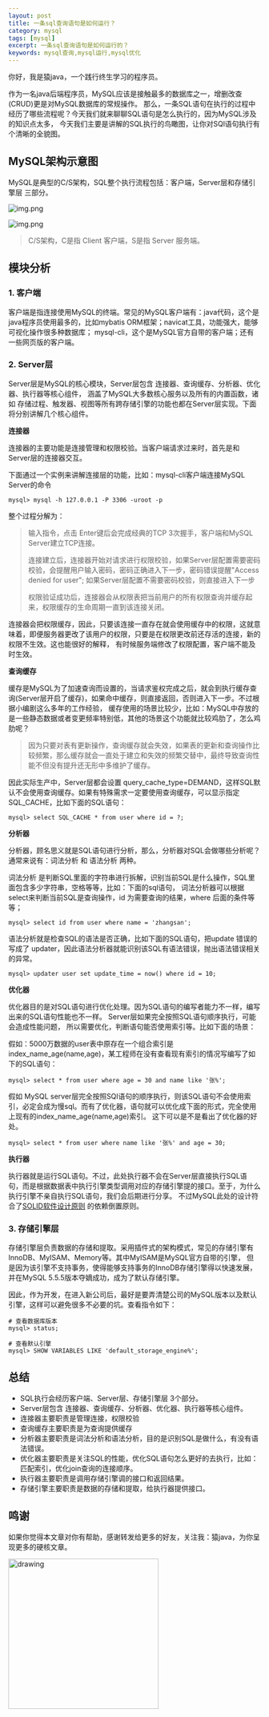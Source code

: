 ```yaml
---
layout: post
title: 一条sql查询语句是如何运行？
category: mysql
tags: [mysql]
excerpt: 一条sql查询语句是如何运行的？
keywords: mysql查询,mysql运行,mysql优化
---
```


你好，我是猿java，一个践行终生学习的程序员。

作为一名java后端程序员，MySQL应该是接触最多的数据库之一，增删改查(CRUD)更是对MySQL数据库的常规操作。
那么，一条SQL语句在执行的过程中经历了哪些流程呢？今天我们就来聊聊SQL语句是怎么执行的，因为MySQL涉及的知识点太多，
今天我们主要是讲解的SQL执行的鸟瞰图，让你对SQl语句执行有个清晰的全貌图。


## MySQL架构示意图

MySQL是典型的C/S架构，SQL整个执行流程包括：客户端，Server层和存储引擎层 三部分。

![img.png](https://www.yuanjava.cn/assets/md/mysql/sql-run-model.png)

![img.png](https://www.yuanjava.cn/assets/md/mysql/sql-model.png)

> C/S架构，C是指 Client 客户端，S是指 Server 服务端。


## 模块分析

### 1. 客户端

客户端是指连接使用MySQL的终端。常见的MySQL客户端有：java代码，这个是java程序员使用最多的，比如mybatis ORM框架；navicat工具，功能强大，能够可视化操作很多种数据库；
mysql-cli，这个是MySQL官方自带的客户端；还有一些网页版的客户端。


### 2. Server层

Server层是MySQL的核心模块，Server层包含 连接器、查询缓存、分析器、优化器、执行器等核心组件，
涵盖了MySQL大多数核心服务以及所有的内置函数，诸如 存储过程、触发器、视图等所有跨存储引擎的功能也都在Server层实现。下面将分别讲解几个核心组件。

**连接器**

连接器的主要功能是连接管理和权限校验。当客户端请求过来时，首先是和Server层的连接器交互。

下面通过一个实例来讲解连接层的功能，比如：mysql-cli客户端连接MySQL Server的命令

```text
mysql> mysql -h 127.0.0.1 -P 3306 -uroot -p
```
整个过程分解为：
> 输入指令，点击 Enter键后会完成经典的TCP 3次握手，客户端和MySQL Server建立TCP连接。
>
> 连接建立后，连接器开始对请求进行权限校验，如果Server层配置需要密码校验，会提醒用户输入密码，密码正确进入下一步，密码错误提醒"Access denied for user";
> 如果Server层配置不需要密码校验，则直接进入下一步
>
> 权限验证成功后，连接器会从权限表把当前用户的所有权限查询并缓存起来，权限缓存的生命周期一直到该连接关闭。

连接器会把权限缓存，因此，只要该连接一直存在就会使用缓存中的权限，这就意味着，即便服务器更改了该用户的权限，只要是在权限更改前还存活的连接，新的权限不生效。这也能很好的解释，
有时候服务端修改了权限配置，客户端不能及时生效。


**查询缓存**

缓存是MySQL为了加速查询而设置的，当请求鉴权完成之后，就会到执行缓存查询(Server层开启了缓存)，如果命中缓存，则直接返回，否则进入下一步。不过根据小编剧这么多年的工作经验，
缓存使用的场景比较少，比如：MySQL中存放的是一些静态数据或者变更频率特别低，其他的场景这个功能就比较鸡肋了，怎么鸡肋呢？

> 因为只要对表有更新操作，查询缓存就会失效，如果表的更新和查询操作比较频繁，那么缓存就会一直处于建立和失效的频繁交替中，最终导致查询性能不但没有提升还无形中多维护了缓存。

因此实际生产中，Server层都会设置 query_cache_type=DEMAND，这样SQL默认不会使用查询缓存。如果有特殊需求一定要使用查询缓存，可以显示指定SQL_CACHE，比如下面的SQL语句：
```text
mysql> select SQL_CACHE * from user where id = ?;
```

**分析器**

分析器，顾名思义就是SQL语句进行分析，那么，分析器对SQL会做哪些分析呢？通常来说有：词法分析 和 语法分析 两种。

词法分析 是判断SQL里面的字符串进行拆解，识别当前SQL是什么操作，SQL里面包含多少字符串，空格等等，比如：下面的sql语句，
词法分析器可以根据 select来判断当前SQL是查询操作，id 为需要查询的结果，where 后面的条件等等；

```text
mysql> select id from user where name = 'zhangsan';
```

语法分析就是检查SQL的语法是否正确，比如下面的SQL语句，把update 错误的写成了 updater，因此语法分析器就能识别该SQL有语法错误，抛出语法错误相关的异常。

```text
mysql> updater user set update_time = now() where id = 10;
```

**优化器**

优化器目的是对SQL语句进行优化处理。因为SQL语句的编写者能力不一样，编写出来的SQL语句性能也不一样。
Server层如果完全按照SQL语句顺序执行，可能会造成性能问题， 所以需要优化，判断语句能否使用索引等。比如下面的场景：

假如：5000万数据的user表中原存在一个组合索引是index_name_age(name,age)，某工程师在没有查看现有索引的情况写编写了如下的SQL语句：

```text
mysql> select * from user where age = 30 and name like '张%';
```

假如 MySQL server层完全按照SQl语句的顺序执行，则该SQL语句不会使用索引，必定会成为慢sql。而有了优化器，语句就可以优化成下面的形式，完全使用上现有的index_name_age(name,age)索引。
这下可以是不是看出了优化器的好处。
```text
mysql> select * from user where name like '张%' and age = 30;
```

**执行器**

执行器就是运行SQL语句。不过，此处执行器不会在Server层直接执行SQL语句，而是根据数据表中执行引擎类型调用对应的存储引擎提的接口。至于，为什么执行引擎不亲自执行SQL语句，我们会后期进行分享。
不过MySQL此处的设计符合了[SOLID软件设计原则](https://www.yuanjava.cn/tags/solid/) 的依赖倒置原则。


### 3. 存储引擎层

存储引擎层负责数据的存储和提取。采用插件式的架构模式，常见的存储引擎有 InnoDB、MyISAM、Memory等。其中MyISAM是MySQL官方自带的引擎，
但是因为该引擎不支持事务，使得能够支持事务的InnoDB存储引擎得以快速发展，并在MySQL 5.5.5版本夺嫡成功，成为了默认存储引擎。

因此，作为开发，在进入新公司后，最好是要弄清楚公司的MySQL版本以及默认引擎，这样可以避免很多不必要的坑。查看指令如下：

```text
# 查看数据库版本
mysql> status;

# 查看默认引擎
mysql> SHOW VARIABLES LIKE 'default_storage_engine%';
```


## 总结
- SQL执行会经历客户端、Server层、存储引擎层 3个部分。
- Server层包含 连接器、查询缓存、分析器、优化器、执行器等核心组件。
- 连接器主要职责是管理连接，权限校验
- 查询缓存主要职责是为查询提供缓存
- 分析器主要职责是词法分析和语法分析，目的是识别SQL是做什么，有没有语法错误。
- 优化器主要职责是关注SQL的性能，优化SQL语句怎么更好的去执行，比如：匹配索引，优化join查询的连接顺序。
- 执行器主要职责是调用存储引擎调的接口和返回结果。
- 存储引擎主要职责是数据的存储和提取，给执行器提供接口。

## 鸣谢
如果你觉得本文章对你有帮助，感谢转发给更多的好友，关注我：猿java，为你呈现更多的硬核文章。

<img src="https://yuanjava.cn/assets/img/pub.jpg" alt="drawing" style="width:300px;"/>

